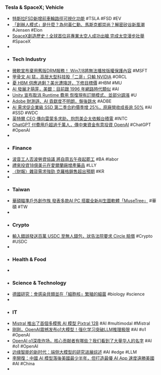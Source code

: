 ### Tesla & SpaceX; Vehicle
- [特斯拉FSD新增前車輪路徑可視化功能](http://www.aastocks.com/tc/usq/quote/stock-news-content.aspx?symbol=TSLA&id=GLH1693231L&source=GLH) #TSLA #FSD #EV
- [「創辦人模式」是什麼？為何黃仁勳、馬斯克都崇尚？解密矽谷新風潮](https://www.bnext.com.tw/article/80495/founder-mode-startup) #Jensen #Elon
- [SpaceX創造歷史！全球首位非專業太空人成功出艙 完成太空漫步壯舉](https://news.cnyes.com/news/id/5716570) #SpaceX
-
- ### Tech Industry
- [微軟宣布棄用舊版DRM服務！ Win7/8將無法播放版權保護內容](https://news.xfastest.com/windows/144459/windows-81/) #MSFT
- [甲骨文 AI 猛，高居大型科技股「二哥」只輸 NVIDIA](https://finance.technews.tw/2024/09/12/oracle-trails-only-nvidia-among-large-cap-tech-this-year/) #ORCL
- [憂 HBM 供應過剩？美光遭降評，下修目標價](https://finance.technews.tw/2024/09/13/micron-will-underperform-ai-peers-analyst-says-in-downgrade/) #HBM #MU
- [AI 發展才萌芽，美銀：目前跟 1996 年網路時代類似](https://technews.tw/2024/09/13/why-the-ai-boom-is-still-in-its-earliest-days/) #AI
- [Unity 宣布取消 Runtime 費用 恢復現有訂閱模式、並部分調漲](https://gnn.gamer.com.tw/detail.php?sn=273809) #U
- [Adobe 財測遜、AI 貢獻度不明朗，盤後跳水](https://finance.technews.tw/2024/09/13/adobe-reports-record-revenue-in-q3-fiscal-2024/) #ADBE
- [AI 需求促企業級 SSD 第二季合約價季增 25%，原廠營收成長逾 50%](https://technews.tw/2024/09/13/ai-enterprise-ssd-2024q2/) #AI #SSD #WDC
- [英特爾 CEO 傳向雷蒙多求助，抱怨美企太依賴台積電](https://technews.tw/2024/09/13/tech-intel-getting-help-from-commerce-secretary-raimondo-as-part-of-effort-to-spur-u-s-production/) #INTC
- [ChatGPT 付費用戶超過千萬人，傳中東資金有意投資 OpenAI](https://finance.technews.tw/2024/09/13/chatgpt-passed-11-million-paying-subscribers/) #ChatGPT #OpenAI
-
- ### Finance
- [波音工人否波勞資協議 將自周五午夜起罷工](https://news.cnyes.com/news/id/5717051) #BA #labor
- [禮來投資18億美元在愛爾蘭廠增產藥品](https://news.cnyes.com/news/id/5716332) #LLY
- [〈財報〉雜貨需求強勁 克羅格銷售超出預期](https://news.cnyes.com/news/id/5716477) #KR
-
- ### Taiwan
- [華碩瞄準戶外創作族 發表多款AI PC 搭載全新AI生圖軟體「MuseTree」](https://news.cnyes.com/news/id/5716386) #華碩 #TW
-
- ### Crypto
- [輸入錯誤發送百萬 USDC 至無人錢包，狀告法院要求 Circle 賠償](https://abmedia.io/celacare-sues-circle-for-its-own-error-input) #Crypto #USDC
-
- ### Health & Food
-
- ### Science & Technology
- [德國研究：會感染貝類並在「細胞核」繁殖的細菌](https://technews.tw/2024/09/13/hijacking-the-command-center-of-the-cell/) #biology #science
-
- ### IT
- [Mistral 推出了首個多模態 AI 模型 Pixtral 12B](https://technews.tw/2024/09/13/mistral-ai-pixtral/) #AI #multimodal #Mistral
- [刚刚，OpenAI震撼发布o1大模型！强化学习突破LLM推理极限](https://www.jiqizhixin.com/articles/2024-09-13-4) #AI #o1 #OpenAI
- [OpenAI o1深夜炸场，核心贡献者有哪些？我们看到了大量华人的名字](https://www.jiqizhixin.com/articles/2024-09-13-9) #AI #o1 #OpenAI
- [边缘智能的新时代：端侧大模型的研究进展综述](https://www.jiqizhixin.com/articles/2024-09-13) #AI #edge #LLM
- [李開復：中國 AI 模型落後美國最少半年，但打造最優 AI App 速度遠勝美國](https://technews.tw/2024/09/13/chinas-ai-models-lag-their-u-s-counterparts-by-6-to-9-months-says-former-head-of-google-china/) #AI #China
-